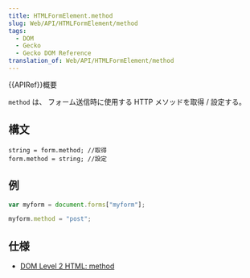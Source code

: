 ```yaml
---
title: HTMLFormElement.method
slug: Web/API/HTMLFormElement/method
tags:
  - DOM
  - Gecko
  - Gecko DOM Reference
translation_of: Web/API/HTMLFormElement/method
---
```

{{APIRef}}概要

`method` は、 フォーム送信時に使用する HTTP メソッドを取得 / 設定する。

## 構文

```
string = form.method; //取得
form.method = string; //設定
```

## 例

```js
var myform = document.forms["myform"];

myform.method = "post";
```

## 仕様

- [DOM Level 2 HTML: method](http://www.w3.org/TR/DOM-Level-2-HTML/html.html#ID-82545539)

